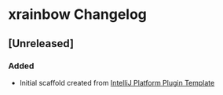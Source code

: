 <!-- Keep a Changelog guide -> https://keepachangelog.com -->

# xrainbow Changelog

## [Unreleased]
### Added
- Initial scaffold created from [IntelliJ Platform Plugin Template](https://github.com/JetBrains/intellij-platform-plugin-template)
